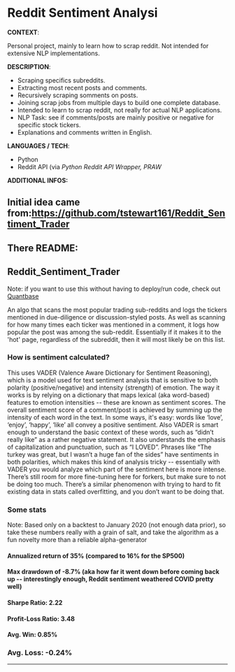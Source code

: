 # Reddit Sentiment Analysi

**CONTEXT**:

Personal project, mainly to learn how to scrap reddit. Not intended for extensive NLP implementations.

**DESCRIPTION**:
- Scraping specifics subreddits.
- Extracting most recent posts and comments.
- Recursively scraping somments on posts.
- Joining scrap jobs from multiple days to build one complete database.
- Intended to learn to scrap reddit, not really for actual NLP applications.
- NLP Task: see if comments/posts are mainly positive or negative for specific stock tickers.
- Explanations and comments written in English.

**LANGUAGES / TECH**:
- Python
- Reddit API (via *Python Reddit API Wrapper, PRAW*

**ADDITIONAL INFOS:**












## Initial idea came from:https://github.com/tstewart161/Reddit_Sentiment_Trader

There README: 
-------------
## Reddit_Sentiment_Trader

Note: if you want to use this without having to deploy/run code, check out [Quantbase](http://getquantbase.com)

An algo that scans the most popular trading sub-reddits and logs the tickers mentioned in due-diligence or discussion-styled posts. As well as scanning for how many times each ticker was mentioned in a comment, it logs how popular the post was among the sub-reddit. Essentially if it makes it to the 'hot' page, regardless of the subreddit, then it will most likely be on this list.

### How is sentiment calculated?

This uses VADER (Valence Aware Dictionary for Sentiment Reasoning), which is a model used for text sentiment analysis that is sensitive to both polarity (positive/negative) and intensity (strength) of emotion. The way it works is by relying on a dictionary that maps lexical (aka word-based) features to emotion intensities -- these are known as sentiment scores. The overall sentiment score of a comment/post is achieved by summing up the intensity of each word in the text. In some ways, it's easy: words like ‘love’, ‘enjoy’, ‘happy’, ‘like’ all convey a positive sentiment. Also VADER is smart enough to understand the basic context of these words, such as “didn’t really like” as a rather negative statement. It also understands the emphasis of capitalization and punctuation, such as “I LOVED”. Phrases like “The turkey was great, but I wasn’t a huge fan of the sides” have sentiments in both polarities, which makes this kind of analysis tricky -- essentially with VADER you would analyze which part of the sentiment here is more intense. There’s still room for more fine-tuning here for forkers, but make sure to not be doing too much. There’s a similar phenomenon with trying to hard to fit existing data in stats called overfitting, and you don’t want to be doing that.


### Some stats

Note: Based only on a backtest to January 2020 (not enough data prior), so take these numbers really with a grain of salt, and take the algorithm as a fun novelty more than a reliable alpha-generator

#### Annualized return of 35% (compared to 16% for the SP500)

#### Max drawdown of -8.7% (aka how far it went down before coming back up -- interestingly enough, Reddit sentiment weathered COVID pretty well)

#### Sharpe Ratio: 2.22

#### Profit-Loss Ratio: 3.48

#### Avg. Win: 0.85%

### Avg. Loss: -0.24%


--------------
